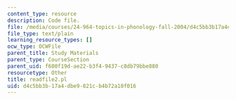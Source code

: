 ```yaml
---
content_type: resource
description: Code file.
file: /media/courses/24-964-topics-in-phonology-fall-2004/d4c5bb3b17a4dbe9821cb4b72a10f016_readfile2.pl
file_type: text/plain
learning_resource_types: []
ocw_type: OCWFile
parent_title: Study Materials
parent_type: CourseSection
parent_uid: f600f19d-ae22-b3f4-9437-c8db79bbe880
resourcetype: Other
title: readfile2.pl
uid: d4c5bb3b-17a4-dbe9-821c-b4b72a10f016
---
```

